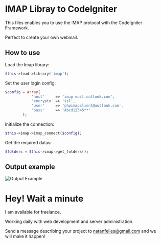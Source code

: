 # IMAP Libray to CodeIgniter

This files enables you to use the IMAP protocol with the CodeIgniter Framework.

Perfect to create your own webmail.

## How to use

Load the Imap library:

```php
$this->load->library('imap');
```

Set the user login config:

```php
$config = array(
			'host'     => 'imap-mail.outlook.com',
			'encrypto' => 'ssl',
			'user'     => 'phpimapclient@outlook.com',
			'pass'     => 'Abcd12345**'
		);
```

Initialize the connection:

```php
$this->imap->imap_connect($config);
```

Get the required datas:

```php
$folders = $this->imap->get_folders();
```

## Output example

![Output Example](https://raw.githubusercontent.com/natanfelles/codeigniter-imap/master/output-example.png)

# Hey! Wait a minute

I am available for freelance.

Working daily with web development and server administration.

Send a message describing your project to natanfelles@gmail.com and we will make it happen!